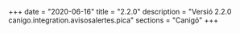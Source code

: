 +++
date        = "2020-06-16"
title       = "2.2.0"
description = "Versió 2.2.0 canigo.integration.avisosalertes.pica"
sections    = "Canigó"
+++
